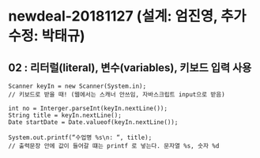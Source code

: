 # newdeal-20181127 (설계: 엄진영, 추가수정: 박태규)

## 02 : 리터럴(literal), 변수(variables), 키보드 입력 사용

~~~
Scanner keyIn = new Scanner(System.in);
// 키보드로 받을 때! (웹에서는 스캐너 안쓰임, 자바스크립트 input으로 받음)

int no = Interger.parseInt(keyIn.nextLine());
String title = keyIn.nextLine();
Date startDate = Date.valueof(keyIn.nextLine());

System.out.printf(“수업명 %s\n: “, title); 
// 출력문장 안에 값이 들어갈 떄는 printf 로 넣는다. 문자열 %s, 숫자 %d
~~~
